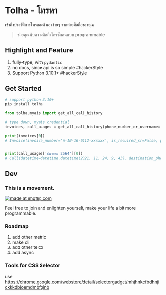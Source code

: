 # Tolha - โทรหา
เข้าถึงประวัติการโทรของตัวเองง่ายๆ จากค่ายมือถือของคุณ
> ช่วยคุณนับความคิดถึงใครซักคนแบบ programmable


## Highlight and Feature
1. fully-type, with `pydantic`
2. no docs, since api is so simple #hackerStyle
3. Support Python 3.10.1+ #hackerStyle

## Get Started
```bash
# support python 3.10+
pip install tolha
```

```python
from tolha.myais import get_all_call_history

# type down, myais credential
invoices, call_usages = get_all_call_history(phone_number_or_username='0995555555', password='password1234', national_id='1515566254125')

print(invoices[0])
# Invoice(invoice_number='W-IN-16-6412-xxxxxx', is_required_sr=False, period_description='ค่าใช้บริการวันที่ 24/11/2021 - 23/12/2021 (Due Date 15/01/2022)', period_from='24/11/2021', period_to='23/12/2021', payment_due_date='15/01/2022', total_balance='405.75', outstanding_balance='0.00', is_payable=False, event_seq='211224000', billing_system='NONBOS', bill_cycle='ธันวาคม 2564', remark='สามารถดูใบแจ้งค่าใช้บริการได้วันที่ 30 ธ.ค. 2564')


print(call_usages['ธันวาคม 2564'][0])
# Call(datetime=datetime.datetime(2021, 11, 24, 9, 43), destination_phoneNumber='08xxxxxxxx', destination_network='AIS', origin='Udon Thani', destination='AIS', addons='', duration=datetime.timedelta(seconds=60), calculated_cost=1.5, actual_cost=0.0, note='')
```

## Dev

### This is a movement.
<a href="https://imgflip.com/i/5z7hhh"><img src="https://i.imgflip.com/5z7hhh.jpg" title="made at imgflip.com"/></a><div>

Feel free to join and enlighten yourself, make your life a bit more programmable.

### Roadmap
1. add other metric
2. make cli
3. add other telco
4. add async

### Tools for CSS Selector
use <https://chrome.google.com/webstore/detail/selectorgadget/mhjhnkcfbdhnjickkkdbjoemdmbfginb>
